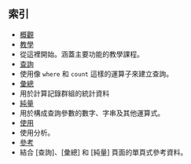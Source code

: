 
## 索引

- [概觀](../articles/application-insights/app-insights-analytics.md)
- [教學](../articles/application-insights/app-insights-analytics-tour.md)
 - 從這裡開始。涵蓋主要功能的教學課程。
- [查詢](../articles/application-insights/app-insights-analytics-queries.md)
 - 使用像 `where` 和 `count` 這樣的運算子來建立查詢。
- [彙總](../articles/application-insights/app-insights-analytics-aggregations.md)
 - 用於計算記錄群組的統計資料
- [純量](../articles/application-insights/app-insights-analytics-scalars.md)
 - 用於構成查詢參數的數字、字串及其他運算式。
- [使用](../articles/application-insights/app-insights-analytics-using.md)
 - 使用分析。
- [參考](../articles/application-insights/app-insights-analytics-reference.md)
 - 結合 [查詢]、[彙總] 和 [純量] 頁面的單頁式參考資料。

<!---HONumber=AcomDC_0330_2016-->